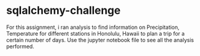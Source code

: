 # sqlalchemy-challenge

For this assignment, i ran analysis to find information on Precipitation, Temperature for different stations in Honolulu, Hawaii to plan a trip for a certain number of days.
Use the jupyter notebook file to see all the analysis performed.
